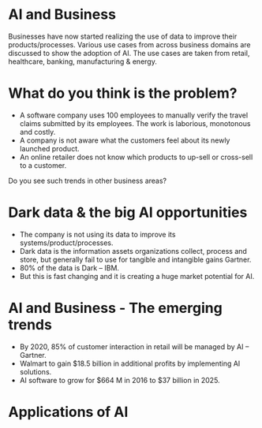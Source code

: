 
# AI and Business

Businesses have now started realizing the use of data to improve their products/processes.  Various use cases from across business domains are discussed to show the adoption of AI. The use cases are taken from retail, healthcare, banking, manufacturing & energy.


# What do you think is the problem?

  - A software company uses 100 employees to manually verify the travel claims submitted by its employees. The work is laborious,             monotonous and costly.
  - A company is not aware what the customers feel about its newly launched product.
  - An online retailer does not know which products to up-sell or cross-sell to a customer.

 Do you see such trends in other business areas?
 
 # Dark data & the big AI opportunities
 
  - The company is not using its data to improve its systems/product/processes.
  - Dark data is the information assets organizations collect, process and store, but generally fail to use for tangible and intangible        gains Gartner.
  - 80% of the data is Dark – IBM.
  - But this is fast changing and it is creating a huge market potential for AI.
  
  # AI and Business - The emerging trends
  
  - By 2020, 85% of customer interaction in retail will be managed by AI – Gartner.
  - Walmart to gain $18.5 billion in additional profits by implementing AI solutions.
  - AI software to grow for $664 M in 2016 to $37 billion in 2025.

# Applications of AI
